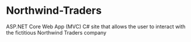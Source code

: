 # Northwind-Traders
ASP.NET Core Web App (MVC) C# site that allows the user to interact with the fictitious Northwind Traders company
